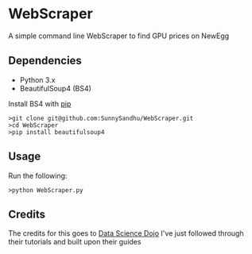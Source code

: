 # WebScraper
A simple command line WebScraper to find GPU prices on NewEgg

## Dependencies
* Python 3.x
* BeautifulSoup4 (BS4)

Install BS4 with [pip](https://pypi.python.org/pypi/pip)
```
>git clone git@github.com:SunnySandhu/WebScraper.git
>cd WebScraper
>pip install beautifulsoup4
```

## Usage
Run the following: 
```
>python WebScraper.py
```

## Credits
The credits for this goes to [Data Science Dojo](https://www.youtube.com/channel/UCzL_0nIe8B4-7ShhVPfJkgw)
I've just followed through their tutorials and built upon their guides


